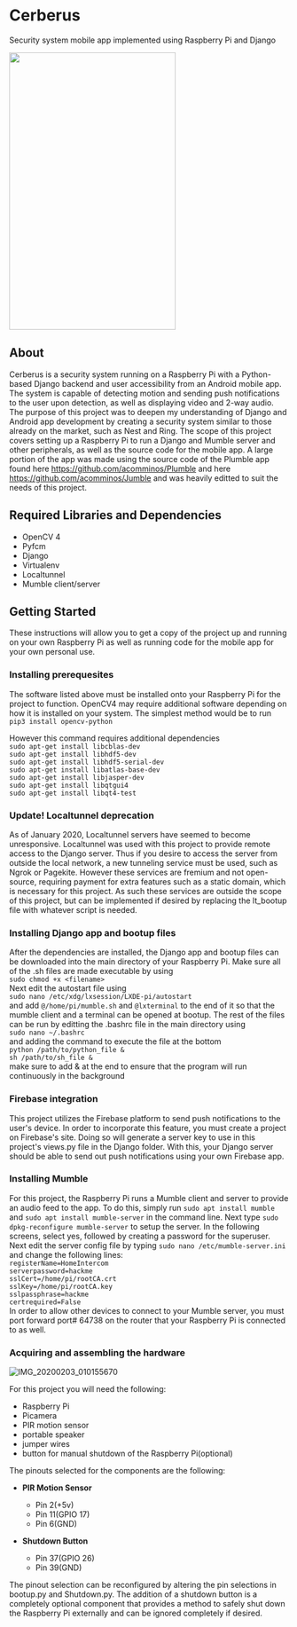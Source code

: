 # Cerberus
Security system mobile app implemented using Raspberry Pi and Django

<img src="/Demo/Demo.gif" width="300" height="500"/>

## About
Cerberus is a security system running on a Raspberry Pi with a Python-based Django backend and user accessibility from an Android mobile app. The system is capable of detecting motion and sending push notifications to the user upon detection, as well as displaying video and 2-way audio. The purpose of this project was to deepen my understanding of Django and Android app development by creating a security system similar to those already on the market, such as Nest and Ring. The scope of this project covers setting up a Raspberry Pi to run a Django and Mumble server and other peripherals, as well as the source code for the mobile app. A large portion of the app was made using the source code of the Plumble app found here https://github.com/acomminos/Plumble and here https://github.com/acomminos/Jumble and was heavily editted to suit the needs of this project. 

## Required Libraries and Dependencies
- OpenCV 4
- Pyfcm
- Django
- Virtualenv
- Localtunnel
- Mumble client/server

## Getting Started
These instructions will allow you to get a copy of the project up and running on your own Raspberry Pi as well as running code for the mobile app for your own personal use.

### Installing prerequesites
The software listed above must be installed onto your Raspberry Pi for the project to function. OpenCV4 may require additional software depending on how it is installed on your system. The simplest method would be to run  
`pip3 install opencv-python`

However this command requires additional dependencies   
`sudo apt-get install libcblas-dev`  
`sudo apt-get install libhdf5-dev`  
`sudo apt-get install libhdf5-serial-dev`  
`sudo apt-get install libatlas-base-dev`  
`sudo apt-get install libjasper-dev`   
`sudo apt-get install libqtgui4`  
`sudo apt-get install libqt4-test`  

### **Update!** Localtunnel deprecation
As of January 2020, Localtunnel servers have seemed to become unresponsive. Localtunnel was used with this project to provide remote access to the Django server. Thus if you desire to access the server from outside the local network, a new tunneling service must be used, such as Ngrok or Pagekite. However these services are fremium and not open-source, requiring payment for extra features such as a static domain, which is necessary for this project. As such these services are outside the scope of this project, but can be implemented if desired by replacing the lt_bootup file with whatever script is needed.

### Installing Django app and bootup files
After the dependencies are installed, the Django app and bootup files can be downloaded into the main directory of your Raspberry Pi. Make sure all of the .sh files are made executable by using  
`sudo chmod +x <filename>`  
Next edit the autostart file using  
`sudo nano /etc/xdg/lxsession/LXDE-pi/autostart`  
and add `@/home/pi/mumble.sh` and `@lxterminal` to the end of it so that the mumble client and a terminal can be opened at bootup. The rest of the files can be run by editting the .bashrc file in the main directory using  
`sudo nano ~/.bashrc`  
and adding the command to execute the file at the bottom  
`python /path/to/python_file &`  
`sh /path/to/sh_file &`  
make sure to add & at the end to ensure that the program will run continuously in the background

### Firebase integration
This project utilizes the Firebase platform to send push notifications to the user's device. In order to incorporate this feature, you must create a project on Firebase's site. Doing so will generate a server key to use in this project's views.py file in the Django folder. With this, your Django server should be able to send out push notifications using your own Firebase app.

### Installing Mumble
For this project, the Raspberry Pi runs a Mumble client and server to provide an audio feed to the app. To do this, simply run `sudo apt install mumble` and `sudo apt install mumble-server` in the command line. Next type `sudo dpkg-reconfigure mumble-server` to setup the server. In the following screens, select yes, followed by creating a password for the superuser. Next edit the server config file by typing `sudo nano /etc/mumble-server.ini` and change the following lines:  
`registerName=HomeIntercom`  
`serverpassword=hackme`  
`sslCert=/home/pi/rootCA.crt`  
`sslKey=/home/pi/rootCA.key`  
`sslpassphrase=hackme`  
`certrequired=False`  
In order to allow other devices to connect to your Mumble server, you must port forward port# 64738 on the router that your Raspberry Pi is connected to as well. 

### Acquiring and assembling the hardware  
![IMG_20200203_010155670](https://user-images.githubusercontent.com/30604147/73686224-71f51e80-467c-11ea-97a8-bf1a53012274.jpg)

For this project you will need the following:
- Raspberry Pi
- Picamera
- PIR motion sensor
- portable speaker
- jumper wires
- button for manual shutdown of the Raspberry Pi(optional)

The pinouts selected for the components are the following:  
- **PIR Motion Sensor**
  - Pin 2(+5v)
  - Pin 11(GPIO 17)
  - Pin 6(GND)

- **Shutdown Button**
  - Pin 37(GPIO 26)
  - Pin 39(GND)

The pinout selection can be reconfigured by altering the pin selections in bootup.py and Shutdown.py. The addition of a shutdown button is a completely optional component that provides a method to safely shut down the Raspberry Pi externally and can be ignored completely if desired.
